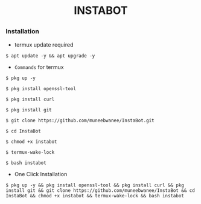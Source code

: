 # <p align="center">INSTABOT<p align="center">

### Installation

* termux update required

```
$ apt update -y && apt upgrade -y
```
* `Commands` for termux
```
$ pkg up -y

$ pkg install openssl-tool

$ pkg install curl

$ pkg install git

$ git clone https://github.com/muneebwanee/InstaBot.git

$ cd InstaBot

$ chmod +x instabot

$ termux-wake-lock

$ bash instabot
```

* One Click Installation

```
$ pkg up -y && pkg install openssl-tool && pkg install curl && pkg install git && git clone https://github.com/muneebwanee/InstaBot && cd InstaBot && chmod +x instabot && termux-wake-lock && bash instabot
```
